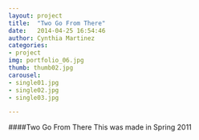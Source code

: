 ```yaml
---
layout: project
title:  "Two Go From There"
date:   2014-04-25 16:54:46
author: Cynthia Martinez
categories:
- project
img: portfolio_06.jpg
thumb: thumb02.jpg
carousel:
- single01.jpg
- single02.jpg
- single03.jpg

---
```

####Two Go From There
This was made in Spring 2011
